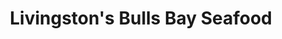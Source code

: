 ---
title: "Livingston's Bulls Bay Seafood"
url: /mcclellanville/livingstons-bulls-bay-seafood/
shop: Großhandel
---